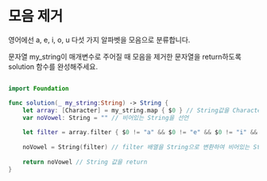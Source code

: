 모음 제거
===============

영어에선 a, e, i, o, u 다섯 가지 알파벳을 모음으로 분류합니다.    

문자열 my_string이 매개변수로 주어질 때 모음을 제거한 문자열을 return하도록 solution 함수를 완성해주세요.     

```swift 

import Foundation

func solution(_ my_string:String) -> String {
    let array: [Character] = my_string.map { $0 } // String값을 Character 타입의 배열로 변환
    var noVowel: String = "" // 비어있는 String을 선언
    
    let filter = array.filter { $0 != "a" && $0 != "e" && $0 != "i" && $0 != "o" && $0 != "u" } // 모음이 아닌경우에만 filter 배열에 담아줌
    
    noVowel = String(filter) // filter 배열을 String으로 변환하여 비어있는 String값에 담아줌
    
    return noVowel // String 값을 return
}

```


